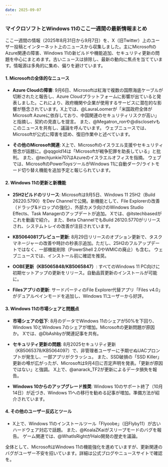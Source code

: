 ```yaml
---
date: 2025-09-07
---
```


### マイクロソフトとWindows 11のここ一週間の最新情報まとめ

ここ一週間の情報（2025年8月31日から9月7日）を、X（旧Twitter）上のユーザー投稿とインターネット上のニュースから収集しました。主にMicrosoftのAzure関連の障害、Windows 11の新ビルドや機能追加、セキュリティ更新の問題を中心にまとめます。古いニュースは排除し、最新の動向に焦点を当てています。情報源は多角的に集め、偏りを避けています。

#### 1. Microsoftの全体的なニュース
- **Azure Cloudの障害**: 9月6日、Microsoftは紅海で複数の国際海底ケーブルが切断されたと報告し、Azure Cloudプラットフォームに影響が出ていると発表しました。これにより、政府機関や企業が使用するサービスに潜在的な影響が懸念されています。X上では、@LauraLoomerが「米国政府全体がMicrosoft Azureに依存しており、中国関連のセキュリティリスクが高い」と指摘し、契約の見直しを提言。 また、@Megatron_ronや@disclosetvもこのニュースを共有し、議論を呼んでいます。  ウェブニュースでは、Microsoftが公式に障害を認め、復旧作業中と述べています。

- **その他のMicrosoft関連**: X上で、Microsoftのイスラエル支援やセキュリティ懸念が話題に。@qqgold14は「Microsoftが戦争犯罪を助長している」と批判。 また、@techjunkie707はAzureのイスラエルオフィスを指摘。 ウェブでは、MicrosoftのPowerToysツールがWindows 11に自動ダーク/ライトモード切り替え機能を追加予定と報じられています。

#### 2. Windows 11の更新と新機能
- **25H2ビルドのリリース**: Microsoftは9月5日、Windows 11 25H2（Build 26220.5790）をDev Channelで公開。新機能として、File Explorerの改善（ドラッグ&ドロップの強化）、外部カメラ向けのWindows Studio Effects、Task Managerのアップデートが追加。  Xでは、@itstechbasedがこれを動画で紹介。 また、Beta ChannelでもBuild 26120.5770がリリースされ、システムトレイの改善が注目されています。 

- **KB5064081プレビュー更新**: 8月29日リリースのオプション更新で、タスクマネージャーの改善や時計の秒表示追加。ただし、25H2のフルアップデートではなく、一部機能削除（PowerShell 2.0やWMICの廃止）も含む。  ウェブニュースでは、インストール前に確認を推奨。 

- **OOBE更新（KB5065848/KB5065847）**: すべてのWindows 11 PC向けに初期セットアップの更新をリリース。自動品質更新のインストールが可能に。 

- **Filesアプリの更新**: サードパーティのFile Explorer代替アプリ「Files v4.0」がデュアルペインモードを追加し、Windows 11ユーザーから好評。

#### 3. Windows 11の市場シェアと問題点
- **市場シェアの低下**: 8月のデータでWindows 11のシェアが50%を下回り、Windows 10とWindows 7のシェアが増加。Microsoftの更新問題が原因か。  Xでは、@DbAshbyが関連記事を共有。

- **セキュリティ更新の問題**: 8月2025セキュリティ更新（KB5065378/KB5064097）で、非管理者ユーザーに予期せぬUACプロンプトが発生し、一部アプリがクラッシュ。  また、SSD破損の「SSD Killer」更新の噂が広がったが、Microsoftは9月4日に否定声明を発表。「更新が原因ではない」と強調。    X上で、@anarack_TF2が更新によるデータ損失を報告。

- **Windows 10からのアップグレード推奨**: Windows 10のサポート終了（10月14日）が近づき、Windows 11への移行を勧める記事が増加。準備方法が紹介されています。 

#### 4. その他のユーザー反応とツール
- X上で、Windows 11のインストールツール「Flyoobe」（旧Flyby11）が古いハードウェア対応で話題。  また、@KoalaZKaiがスリープモードのバグを報告。 ゲーム関連では、@WhatIsRightがHalo開発の歴史を議論。

全体として、MicrosoftはWindows 11の機能強化を進めていますが、更新関連のバグがユーザー不安を招いています。詳細は公式ブログやニュースサイトで確認を。